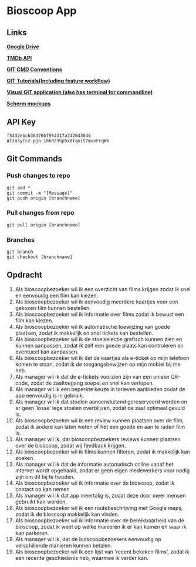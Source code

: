 # Bioscoop App

## Links

[**Google Drive**](https://drive.google.com/drive/u/1/folders/0B-eXbuoU1hYkeURRZXNlNG1uVGs "Group Google Drive")

[**TMDb API**](https://developers.themoviedb.org/3/getting-started "The Movie Database API Documentation")

[**GIT CMD Conventions**](../master/conventions/GIT.md "Git Command Conventions")

[**GIT Tutorials(Including feature workflow)**](https://www.atlassian.com/git/tutorials/comparing-workflows "Git tutorials")

[**Visual GIT application (also has terminal for commandline)**](https://www.sourcetreeapp.com/ "SourceTree")

[**Scherm mockups**](https://xd.adobe.com/view/2c39ab77-c805-49ac-b3d4-4405bafb9356/ "Mockups")

## API Key
```
f5432ebc636370b7954317a342043046
AIzaSyCcz-pjn-ihhR23Gp5x0tqoiS7muvFrqWk 
```

## Git Commands
### Push changes to repo
```git
git add *
git commit -m "[Message]"
git push origin [branchname]
```

### Pull changes from repo
```git
git pull origin [branchname]
```

### Branches
```git
git branch
git checkout [branchname]
```

## Opdracht
1.	Als bioscoopbezoeker wil ik een overzicht van films krijgen zodat ik snel en eenvoudig een film kan kiezen.
2.	Als bioscoopbezoeker wil ik eenvoudig meerdere kaartjes voor een gekozen film kunnen bestellen.
3.	Als bioscoopbezoeker wil ik informatie over films zodat ik bewust een film kan kiezen.
4.	Als bioscoopbezoeker wil ik automatische toewijzing van goede plaatsen, zodat ik makkelijk en snel tickets kan bestellen.
5.	Als bioscoopbezoeker wil ik de stoelselectie grafisch kunnen zien en kunnen aanpassen, zodat ik zelf een goede plaats kan controleren en eventueel kan aanpassen.
6.	Als bioscoopbezoeker wil ik dat de kaartjes als e-ticket op mijn telefoon komen te staan, zodat ik de toegangsbewijzen op mijn mobiel bij me heb.
7.	Als manager wil ik dat de e-tickets voorzien zijn van een unieke QR-code, zodat de zaaltoegang soepel en snel kan verlopen.
8.	Als manager wil ik een beperkte keuze in tarieven aanbieden zodat de app eenvoudig is in gebruik.
9.	Als manager wil ik dat stoelen aaneensluitend gereserveerd worden en er geen ‘losse’ lege stoelen overblijven, zodat de zaal optimaal gevuld is.
10.	Als bioscoopbezoeker wil ik een review kunnen plaatsen over de film, zodat ik andere kan laten weten of het een goede en aan te raden film is.
11.	Als manager wil ik, dat bioscoopbezoekers reviews kunnen plaatsen over de bioscoop, zodat wij feedback krijgen.
12.	Als bioscoopbezoeker wil ik films kunnen filteren, zodat ik makkelijk kan zoeken.
13.	Als manager wil ik dat de informatie automatisch online vanaf het internet wordt opgehaald, zodat er geen eigen medewerkers voor nodig zijn om dit bij te houden.
14.	Als bioscoopbezoeker wil ik informatie over de bioscoop, zodat ik contact op kan nemen
15.	Als manager wil ik dat app meertalig is, zodat deze door meer mensen gebruikt kan worden.
16.	Als bioscoopbezoeker wil ik een routebeschrijving met Google maps, zodat ik de bioscoop makkelijk kan vinden.
17.	Als bioscoopbezoeker wil ik informatie over de bereikbaarheid van de bioscoop, zodat ik weet op welke manieren ik er kan komen en waar ik kan parkeren.
18.	Als manager wil ik, dat de bioscoopbezoekers eenvoudig op verschillende manieren kunnen betalen.
19.	Als bioscoopbezoeker wil ik een lijst van ‘recent bekeken films’, zodat ik een recente geschiedenis heb, waarmee ik verder kan. 
